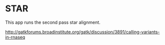 # STAR

This app runs the second pass star alignment.

http://gatkforums.broadinstitute.org/gatk/discussion/3891/calling-variants-in-rnaseq
